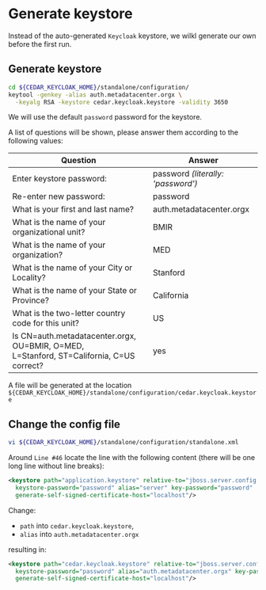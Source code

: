 # Generate keystore

Instead of the auto-generated `Keycloak` keystore, we wilkl generate our own before the first run. 

## Generate keystore

```sh
cd ${CEDAR_KEYCLOAK_HOME}/standalone/configuration/
keytool -genkey -alias auth.metadatacenter.orgx \
  -keyalg RSA -keystore cedar.keycloak.keystore -validity 3650
```

We will use the default `password` password for the keystore.

A list of questions will be shown, please answer them according to the following values:

| Question                 | Answer |
| -----------                  | ----------- |
|Enter keystore password:|password *(literally: 'password')*|
|Re-enter new password:|password|
|What is your first and last name?|auth.metadatacenter.orgx|
|What is the name of your organizational unit?|BMIR|
|What is the name of your organization?|MED|
|What is the name of your City or Locality?|Stanford|
|What is the name of your State or Province?|California|
|What is the two-letter country code for this unit?|US|
|Is CN=auth.metadatacenter.orgx, OU=BMIR, O=MED,<br> L=Stanford, ST=California, C=US correct?|yes|

A file will be generated at the location `${CEDAR_KEYCLOAK_HOME}/standalone/configuration/cedar.keycloak.keystore`

## Change the config file

```sh
vi ${CEDAR_KEYCLOAK_HOME}/standalone/configuration/standalone.xml
``` 

Around `Line #46` locate the line with the following content (there will be one long line without line breaks):

```xml
<keystore path="application.keystore" relative-to="jboss.server.config.dir"
  keystore-password="password" alias="server" key-password="password"
  generate-self-signed-certificate-host="localhost"/>
```

Change:

- `path` into `cedar.keycloak.keystore`,
- `alias` into `auth.metadatacenter.orgx`

resulting in:

```xml
<keystore path="cedar.keycloak.keystore" relative-to="jboss.server.config.dir"
  keystore-password="password" alias="auth.metadatacenter.orgx" key-password="password"
  generate-self-signed-certificate-host="localhost"/>
```
